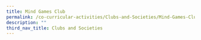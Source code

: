 ```yaml
---
title: Mind Games Club
permalink: /co-curricular-activities/Clubs-and-Societies/Mind-Games-Club
description: ""
third_nav_title: Clubs and Societies
---
```

